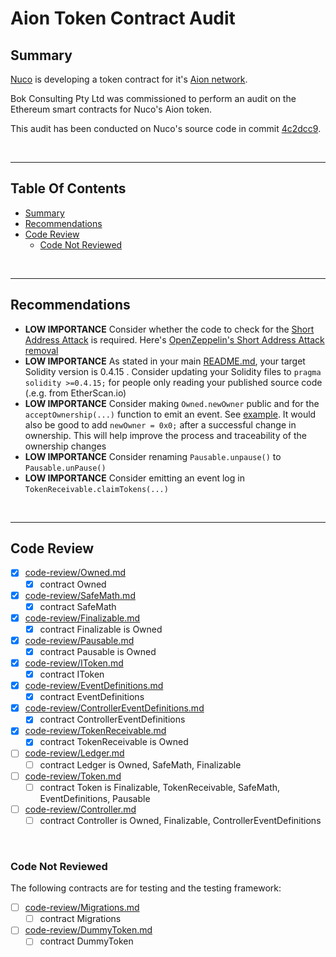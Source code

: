 # Aion Token Contract Audit

## Summary

[Nuco](https://nuco.io/) is developing a token contract for it's [Aion network](https://aion.network/).

Bok Consulting Pty Ltd was commissioned to perform an audit on the Ethereum smart contracts for Nuco's Aion token.

This audit has been conducted on Nuco's source code in commit
[4c2dcc9](https://github.com/gonuco/aion.erc.contract/commit/4c2dcc92b4ba404211deb3bf0559eaa8d43b2e84).

<br />

<hr />

## Table Of Contents

* [Summary](#summary)
* [Recommendations](#recommendations)
* [Code Review](#code-review)
  * [Code Not Reviewed](#code-not-reviewed)

<br />

<hr />

## Recommendations

* **LOW IMPORTANCE** Consider whether the code to check for the [Short Address Attack](https://blog.coinfabrik.com/smart-contract-short-address-attack-mitigation-failure/)
  is required. Here's [OpenZeppelin's Short Address Attack removal](https://github.com/OpenZeppelin/zeppelin-solidity/commit/e33d9bb41be136f12bc734aef1aa6fffbf54fa40)
* **LOW IMPORTANCE** As stated in your main [README.md](../README.md), your target Solidity version is 0.4.15 . Consider updating your Solidity
  files to `pragma solidity >=0.4.15;` for people only reading your published source code (.e.g. from EtherScan.io)
* **LOW IMPORTANCE** Consider making `Owned.newOwner` public and for the `acceptOwnership(...)` function to emit an event.
  See [example](https://github.com/bokkypoobah/GimliTokenContractAudit/blob/master/sol/Ownable.sol#L6-L32). It would also be good to add
  `newOwner = 0x0;` after a successful change in ownership. This will help improve the process and traceability of the ownership changes
* **LOW IMPORTANCE** Consider renaming `Pausable.unpause()` to `Pausable.unPause()`
* **LOW IMPORTANCE** Consider emitting an event log in `TokenReceivable.claimTokens(...)`

<br />

<hr />

## Code Review

* [x] [code-review/Owned.md](code-review/Owned.md)
  * [x] contract Owned 
* [x] [code-review/SafeMath.md](code-review/SafeMath.md)
  * [x] contract SafeMath 
* [x] [code-review/Finalizable.md](code-review/Finalizable.md)
  * [x] contract Finalizable is Owned 
* [x] [code-review/Pausable.md](code-review/Pausable.md)
  * [x] contract Pausable is Owned 
* [x] [code-review/IToken.md](code-review/IToken.md)
  * [x] contract IToken 
* [x] [code-review/EventDefinitions.md](code-review/EventDefinitions.md)
  * [x] contract EventDefinitions 
* [x] [code-review/ControllerEventDefinitions.md](code-review/ControllerEventDefinitions.md)
  * [x] contract ControllerEventDefinitions 
* [x] [code-review/TokenReceivable.md](code-review/TokenReceivable.md)
  * [x] contract TokenReceivable is Owned 
* [ ] [code-review/Ledger.md](code-review/Ledger.md)
  * [ ] contract Ledger is Owned, SafeMath, Finalizable 
* [ ] [code-review/Token.md](code-review/Token.md)
  * [ ] contract Token is Finalizable, TokenReceivable, SafeMath, EventDefinitions, Pausable 
* [ ] [code-review/Controller.md](code-review/Controller.md)
  * [ ] contract Controller is Owned, Finalizable, ControllerEventDefinitions 

<br />

### Code Not Reviewed

The following contracts are for testing and the testing framework:

* [ ] [code-review/Migrations.md](code-review/Migrations.md)
  * [ ] contract Migrations 
* [ ] [code-review/DummyToken.md](code-review/DummyToken.md)
  * [ ] contract DummyToken 
